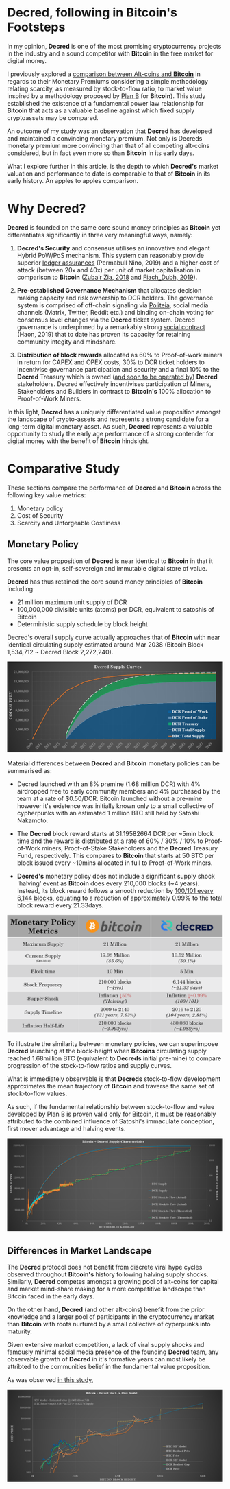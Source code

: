 # Decred, following in Bitcoin's Footsteps
In my opinion, **Decred** is one of the most promising cryptocurrency projects in the industry and a sound competitor with **Bitcoin** in the free market for digital money. 

I previously explored a [comparison between Alt-coins and **Bitcoin**](https://medium.com/@_Checkmatey_/monetary-premiums-can-altcoins-compete-with-bitcoin-54c97a92c6d4) in regards to their Monetary Premiums considering a simple methodology relating scarcity, as measured by stock-to-flow ratio, to market value inspired by a methodology proposed by [Plan B](https://medium.com/@100trillionUSD/modeling-bitcoins-value-with-scarcity-91fa0fc03e25) for **Bitcoin**). This study established the existence of a fundamental power law relationship for **Bitcoin** that acts as a valuable baseline against which fixed supply cryptoassets may be compared. 

An outcome of my study was an observation that **Decred** has developed and maintained a convincing monetary premium. Not only is Decreds monetary premium more convincing than that of all competing alt-coins considered, but in fact even more so than **Bitcoin** in its early days.

What I explore further in this article, is the depth to which **Decred's** market valuation and performance to date is comparable to that of **Bitcoin** in its early history. An apples to apples comparison.

# Why Decred?
**Decred** is founded on the same core sound money principles as **Bitcoin** yet differentiates significantly in three very meaningful ways, namely:

1. **Decred's Security** and consensus utilises an innovative and elegant Hybrid PoW/PoS mechanism. This system can reasonably provide superior [ledger assurances](https://medium.com/@permabullnino/introduction-to-crypto-accounting-an-analysis-of-decred-as-an-accounting-system-4d3e67fce28?source=search_post---------2) (Permabull Nino, 2019) and a higher cost of attack (between 20x and 40x) per unit of market capitalisation in comparison to **Bitcoin** ([Zubair Zia, 2018]((https://medium.com/decred/decreds-hybrid-protocol-a-superior-deterrent-to-majority-attacks-9421bf486292)) and [Fiach_Dubh, 2019](https://medium.com/coinmonks/comparing-double-spend-resistance-decred-vs-bitcoin-part-1-330c8081b2a9)).

2. **Pre-established Governance Mechanism** that allocates decision making capacity and risk ownership to DCR holders. The governance system is comprised of off-chain signaling via [Politeia](https://proposals.decred.org), social media channels (Matrix, Twitter, Reddit etc.) and binding on-chain voting for consensus level changes via the **Decred** ticket system. Decred governance is underpinned by a remarkably strong [social contract](https://medium.com/@NoahPierau/unpacking-decreds-social-contract-69c413aa652) (Haon, 2019) that to date has proven its capacity for retaining community integity and mindshare.

3. **Distribution of block rewards** allocated as 60% to Proof-of-work miners in return for CAPEX and OPEX costs, 30% to DCR ticket holders to incentivise governance participation and security and a final 10% to the **Decred** Treasury which is owned ([and soon to be operated by](https://proposals.decred.org/proposals/c96290a2478d0a1916284438ea2c59a1215fe768a87648d04d45f6b7ecb82c3f)) **Decred** stakeholders. Decred effectively incentivises participation of Miners, Stakeholders and Builders in contrast to **Bitcoin's** 100% allocation to Proof-of-Work Miners.

In this light, **Decred** has a uniquely differentiated value proposition amongst the landscape of crypto-assets and represents a strong candidate for a long-term digital monetary asset. As such, **Decred** represents a valuable opportunity to study the early age performance of a strong contender for digital money with the benefit of **Bitcoin** hindsight.

# Comparative Study

These sections compare the performance of **Decred** and **Bitcoin** across the following key value metrics:

1. Monetary policy
2. Cost of Security
2. Scarcity and Unforgeable Costliness

## Monetary Policy

The core value proposition of **Decred** is near identical to **Bitcoin** in that it presents an opt-in, self-sovereign and immutable digital store of value.

**Decred** has thus retained the core sound money principles of **Bitcoin** including:
- 21 million maximum unit supply of DCR
- 100,000,000 divisible units (atoms) per DCR, equivalent to satoshis of Bitcoin
- Deterministic supply schedule by block height

Decred's overall supply curve actually approaches that of **Bitcoin** with near identical circulating supply estimated around Mar 2038 (Bitcoin Block 1,534,712 ~ Decred Block 2,272,240).

![DCR Supply Chart](images/01_dcr_supplycurves.png)

Material differences between **Decred** and **Bitcoin** monetary policies can be summarised as:
- Decred launched with an 8% premine (1.68 million DCR) with 4% airdropped free to early community members and 4% purchased by the team at a rate of $0.50/DCR. Bitcoin launched without a pre-mine however it's existence was initially known only to a small collective of cypherpunks with an estimated 1 million BTC still held by Satoshi Nakamoto.

- The **Decred** block reward starts at 31.19582664 DCR per ~5min block time and the reward is distributed at a rate of 60% / 30% / 10% to Proof-of-Work miners, Proof-of-Stake Stakeholders and the **Decred** Treasury Fund, respectively. This compares to **Bitcoin** that starts at 50 BTC per block issued every ~10mins allocated in full to Proof-of-Work miners.

- **Decred's** monetary policy does not include a significant supply shock 'halving' event as **Bitcoin** does every 210,000 blocks (~4 years). Instead, its block reward follows a smooth reduction by [100/101 every 6,144 blocks](https://docs.decred.org/advanced/inflation/), equating to a reduction of approximately 0.99% to the total block reward every 21.33days.

![Monetary Policy Comparison](images/02_monetary_policy.png)

To illustrate the similarity between monetary policies, we can superimpose **Decred** launching at the block-height when **Bitcoins** circulating supply reached 1.68million BTC (equivalent to **Decreds** initial pre-mine) to compare progression of the stock-to-flow ratios and supply curves.

What is immediately observable is that **Decreds** stock-to-flow development approximates the mean trajectory of **Bitcoin** and traverse the same set of stock-to-flow values.

As such, if the fundamental relationship between stock-to-flow and value developed by Plan B is proven valid only for Bitcoin, it must be reasonably attributed to the combined influence of Satoshi's immaculate conception, first mover advantage and halving events.

![BTC and DCR Supply Chart](images/03_btcdcr_supplycurves.png)

## Differences in Market Landscape

The **Decred** protocol does not benefit from discrete viral hype cycles observed throughout **Bitcoin's** history following halving supply shocks. Similarly, **Decred** competes amongst a growing pool of alt-coins for capital and market mind-share making for a more competitive landscape than Bitcoin faced in the early days.

On the other hand, **Decred** (and other alt-coins) benefit from the prior knowledge and a larger pool of participants in the cryptocurrency market than **Bitcoin** with roots nurtured by a small collective of cyperpunks into maturity. 

Given extensive market competition, a lack of viral supply shocks and famously minimal social media presence of the founding **Decred** team, any observable growth of **Decred** in it's formative years can most likely be attribted to the communities belief in the fundamental value proposition.

As was observed [in this study](https://medium.com/@_Checkmatey_/monetary-premiums-can-altcoins-compete-with-bitcoin-54c97a92c6d4), 

![BTC and DCR S2F Estimate Chart](images/04_btcdcr_s2chart.png)
